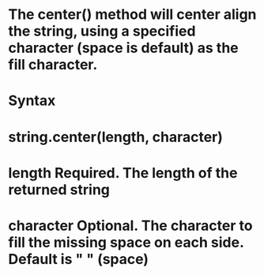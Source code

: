 # The center() method will center align the string, using a specified character (space is default) as the fill character.

# Syntax
# string.center(length, character)
# length	Required. The length of the returned string
# character	Optional. The character to fill the missing space on each side. Default is " " (space)
